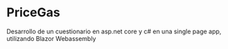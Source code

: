 # PriceGas
Desarrollo de un cuestionario en asp.net core y c# en una single page app, utilizando Blazor Webassembly
